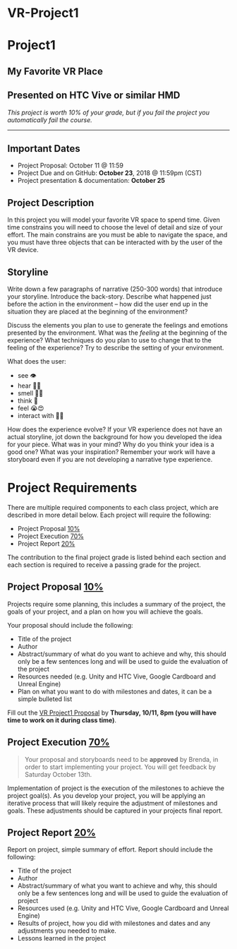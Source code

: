 # VR-Project1


# Project1 
## My Favorite VR Place
## Presented on HTC Vive or similar HMD

*This project is worth 10% of your grade, but if you fail the project you automatically fail the course.*

----

## Important Dates

* Project Proposal: October 11 @ 11:59
* Project Due and on GitHub: **October 23**, 2018 @ 11:59pm (CST)
* Project presentation & documentation: **October 25**

## Project Description 

In this project you will model your favorite VR space to spend time. Given time constrains you will need to choose the level of detail and size of your effort. The main constrains are you must be able to navigate the space, and you must have three objects that can be interacted with by the user of the VR device. 

## Storyline
Write down a few paragraphs of narrative (250-300 words) that introduce your storyline. Introduce the back-story. Describe what happened just before the action in the environment – how did the user end up in the situation they are placed at the beginning of the environment? 

Discuss the elements you plan to use to generate the feelings and emotions presented by the environment. What was the *feeling* at the beginning of the experience? What techniques do you plan to use to change that to the feeling of the experience? Try to describe the setting of your environment. 

What does the user:
- see 👁
- hear 👂🏼
- smell 👃🏾
- think 🧠
- feel 😭😍
- interact with 👋🏻

How does the experience evolve? If your VR experience does not have an actual storyline, jot down the background for how you developed the idea for your piece. What was in your mind? Why do you think your idea is a good one? What was your inspiration? Remember your work will have a storyboard even if you are not developing a narrative type experience.

# Project Requirements
There are multiple required components to each class project, which are described in more detail below. Each project will require the following:

- Project Proposal [10%]()
- Project Execution [70%]()
- Project Report [20%]()

The contribution to the final project grade is listed behind each section and each section is required to receive a passing grade for the project.

## Project Proposal [10%]()

Projects require some planning, this includes a summary of the project, the goals of your project, and a plan on how you will achieve the goals. 

Your proposal should include the following:

 - Title of the project
 - Author
 - Abstract/summary of what do you want to achieve and why, this should only be a few sentences long and will be used to guide the evaluation of the project
 - Resources needed (e.g. Unity and HTC Vive, Google Cardboard and Unreal Engine)
 - Plan on what you want to do with milestones and dates, it can be a simple bulleted list 

Fill out the [VR Project1 Proposal](https://goo.gl/forms/FRQ0fqJmvZ6b6QQs2) by **Thursday, 10/11, 8pm (you will have time to work on it during class time)**.

## Project Execution [70%]() 
> Your proposal and storyboards need to be **approved** by Brenda, in order to start implementing your project. You will get feedback by Saturday October 13th.

Implementation of project is the execution of the milestones to achieve the project goal(s).  As you develop your project, you will be applying an iterative process that will likely require the adjustment of milestones and goals.  These adjustments should be captured in your projects final report.

## Project Report [20%]() 
Report on project, simple summary of effort. Report should include the following:
 
 - Title of the project
 - Author
 - Abstract/summary of what you want to achieve and why, this should only be a few sentences long and will be used to guide the evaluation of project
 - Resources used (e.g. Unity and HTC Vive, Google Cardboard and Unreal Engine)
 - Results of project, how you did with milestones and dates and any adjustments you needed to make. 
 - Lessons learned in the project

